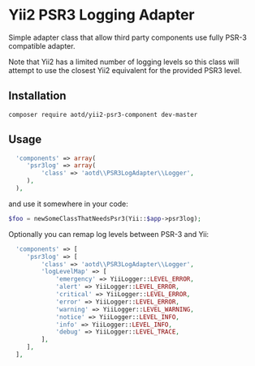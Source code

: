 Yii2 PSR3 Logging Adapter
=========================

Simple adapter class that allow third party components use fully PSR-3 compatible adapter.

Note that Yii2 has a limited number of logging levels so this class will
attempt to use the closest Yii2 equivalent for the provided PSR3 level.

Installation
------------

```
composer require aotd/yii2-psr3-component dev-master
```

Usage
-----

```php
  'components' => array(
     'psr3log' => array(
         'class' => 'aotd\\PSR3LogAdapter\\Logger',
     ),
  ),
```

and use it somewhere in your code:
```php
$foo = newSomeClassThatNeedsPsr3(Yii::$app->psr3log);
```

Optionally you can remap log levels between PSR-3 and Yii:

```php
  'components' => [
     'psr3log' => [
         'class' => 'aotd\\PSR3LogAdapter\\Logger',
         'logLevelMap' => [
             'emergency' => YiiLogger::LEVEL_ERROR,
             'alert' => YiiLogger::LEVEL_ERROR,
             'critical' => YiiLogger::LEVEL_ERROR,
             'error' => YiiLogger::LEVEL_ERROR,
             'warning' => YiiLogger::LEVEL_WARNING,
             'notice' => YiiLogger::LEVEL_INFO,
             'info' => YiiLogger::LEVEL_INFO,
             'debug' => YiiLogger::LEVEL_TRACE,
         ],
     ],
  ],
```
